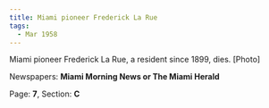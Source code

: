 ```yaml
---  
title: Miami pioneer Frederick La Rue  
tags:  
  - Mar 1958  
---  
```

  
Miami pioneer Frederick La Rue, a resident since 1899, dies. [Photo]  
  
Newspapers: **Miami Morning News or The Miami Herald**  
  
Page: **7**, Section: **C** 

